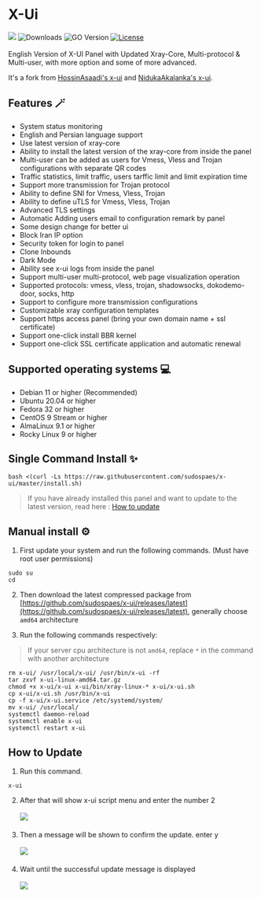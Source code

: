 # X-Ui
![](https://img.shields.io/github/v/release/sudospaes/x-ui.svg)
![Downloads](https://img.shields.io/github/downloads/sudospaes/x-ui/total.svg)
![GO Version](https://img.shields.io/github/go-mod/go-version/sudospaes/x-ui.svg)
[![License](https://img.shields.io/badge/license-GPL%20V3-purple.svg?longCache=true)](https://www.gnu.org/licenses/gpl-3.0.en.html)
<br>
<br>
English Version of X-UI Panel with Updated Xray-Core, Multi-protocol & Multi-user, with more option and some of more advanced.

It's a fork from [HossinAsaadi's x-ui](https://github.com/hossinasaadi/x-ui) and [NidukaAkalanka's x-ui](https://github.com/NidukaAkalanka/x-ui-english).


## Features 🪄

-   System status monitoring
-   English and Persian language support
-   Use latest version of xray-core
-   Ability to install the latest version of the xray-core from inside the panel
-   Multi-user can be added as users for Vmess, Vless and Trojan configurations with separate QR codes
-   Traffic statistics, limit traffic, users tarffic limit and limit expiration time
-   Support more transmission for Trojan protocol
-   Ability to define SNI for Vmess, Vless, Trojan
-   Ability to define uTLS for Vmess, Vless, Trojan
-   Advanced TLS settings
-   Automatic Adding users email to configuration remark by panel
-   Some design change for better ui
-   Block Iran IP option
-   Security token for login to panel
-   Clone Inbounds
-   Dark Mode
-   Ability see x-ui logs from inside the panel
-   Support multi-user multi-protocol, web page visualization operation
-   Supported protocols: vmess, vless, trojan, shadowsocks, dokodemo-door, socks, http
-   Support to configure more transmission configurations
-   Customizable xray configuration templates
-   Support https access panel (bring your own domain name + ssl certificate)
-   Support one-click install BBR kernel
-   Support one-click SSL certificate application and automatic renewal


## Supported operating systems 💻
-   Debian 11 or higher (Recommended)
-   Ubuntu 20.04 or higher
-   Fedora 32 or higher
-   CentOS 9 Stream or higher
-   AlmaLinux 9.1 or higher
-   Rocky Linux 9 or higher

## Single Command Install ✨

    bash <(curl -Ls https://raw.githubusercontent.com/sudospaes/x-ui/master/install.sh)
    
> If you have already installed this panel and want to update to the latest version, read here : [How to update](https://github.com/sudospaes/x-ui/edit/main/README.md#how-to-update)

    
## Manual install ⚙️
1.  First update your system and run the following commands. (Must have root user permissions)

   ```
sudo su
cd
```

2.  Then download the latest compressed package from  [https://github.com/sudospaes/x-ui/releases/latest](https://github.com/sudospaes/x-ui/releases/latest), generally choose  `amd64`  architecture

2.  Run the following commands respectively:

> If your server cpu architecture is not  `amd64`, replace  `*`  in the command with another architecture

  ```
rm x-ui/ /usr/local/x-ui/ /usr/bin/x-ui -rf
tar zxvf x-ui-linux-amd64.tar.gz
chmod +x x-ui/x-ui x-ui/bin/xray-linux-* x-ui/x-ui.sh
cp x-ui/x-ui.sh /usr/bin/x-ui
cp -f x-ui/x-ui.service /etc/systemd/system/
mv x-ui/ /usr/local/
systemctl daemon-reload
systemctl enable x-ui
systemctl restart x-ui
```

## How to Update
1.  Run this command.
  ```
x-ui
```
2.  After that will show x-ui script menu and enter the number 2
<br><br>
![](https://github.com/sudospaes/x-ui/raw/main/media/how_to_update/Screenshot%202023-04-06%20201330.png)
<br><br>
3. Then a message will be shown to confirm the update. enter y
<br><br>
![](https://github.com/sudospaes/x-ui/raw/main/media/how_to_update/Screenshot%202023-04-06%20201739.png)
<br><br>
4. Wait until the successful update message is displayed
<br><br>
![](https://github.com/sudospaes/x-ui/raw/main/media/how_to_update/Screenshot%202023-04-06%20201811.png)
